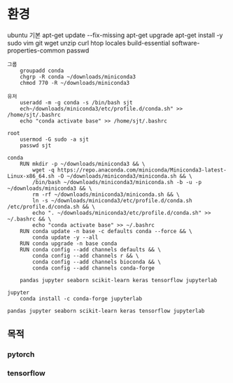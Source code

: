 # 환경 

ubuntu
    기본
        apt-get update --fix-missing
        apt-get upgrade
        apt-get install -y sudo vim git wget unzip curl htop locales build-essential software-properties-common
        passwd

    그룹
        groupadd conda
        chgrp -R conda ~/downloads/miniconda3
        chmod 770 -R ~/downloads/miniconda3

    유저
        useradd -m -g conda -s /bin/bash sjt
        ech~/downloads/miniconda3/etc/profile.d/conda.sh" >> /home/sjt/.bashrc
        echo "conda activate base" >> /home/sjt/.bashrc

    root
        usermod -G sudo -a sjt
        passwd sjt

    conda
        RUN mkdir -p ~/downloads/miniconda3 && \
            wget -q https://repo.anaconda.com/miniconda/Miniconda3-latest-Linux-x86_64.sh -O ~/downloads/miniconda3/miniconda.sh && \
            /bin/bash ~/downloads/miniconda3/miniconda.sh -b -u -p ~/downloads/miniconda3 && \
            rm -rf ~/downloads/miniconda3/miniconda.sh && \
            ln -s ~/downloads/miniconda3/etc/profile.d/conda.sh /etc/profile.d/conda.sh && \
            echo ". ~/downloads/miniconda3/etc/profile.d/conda.sh" >> ~/.bashrc && \
            echo "conda activate base" >> ~/.bashrc
        RUN conda update -n base -c defaults conda --force && \
            conda update -y --all
        RUN conda upgrade -n base conda
        RUN conda config --add channels defaults && \
            conda config --add channels r && \
            conda config --add channels bioconda && \
            conda config --add channels conda-forge
        
        pandas jupyter seaborn scikit-learn keras tensorflow jupyterlab

    jupyter
        conda install -c conda-forge jupyterlab
    
    pandas jupyter seaborn scikit-learn keras tensorflow jupyterlab

## 목적

### pytorch

### tensorflow